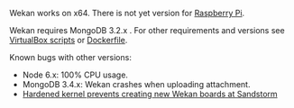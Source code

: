 Wekan works on x64. There is not yet version for [Raspberry Pi](https://github.com/wekan/wekan/issues/1053).

Wekan requires MongoDB 3.2.x . For other requirements and versions see [VirtualBox scripts](https://github.com/wekan/wekan-maintainer/tree/master/virtualbox) or [Dockerfile](https://github.com/wekan/wekan/blob/master/Dockerfile).

Known bugs with other versions:
- Node 6.x: 100% CPU usage.
- MongoDB 3.4.x: Wekan crashes when uploading attachment.
- [Hardened kernel prevents creating new Wekan boards at Sandstorm](https://github.com/wekan/wekan/issues/1398)
